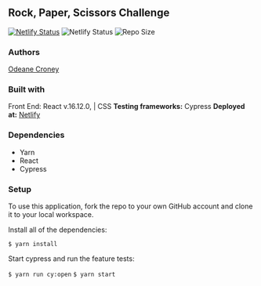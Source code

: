 ## Rock, Paper, Scissors Challenge
[![Netlify Status](https://api.netlify.com/api/v1/badges/a4bad85f-3e40-4348-b42c-5e5c5b293558/deploy-status)](https://app.netlify.com/sites/odeanerockpaperscissors/deploys)
![Netlify Status](https://img.shields.io/netlify/a4bad85f-3e40-4348-b42c-5e5c5b293558)
![Repo Size](https://img.shields.io/github/repo-size/odeane/rock_paper_scissors)

### Authors
[Odeane Croney](https://github.com/Odeane)

### Built with
Front End: React v.16.12.0, | CSS
**Testing frameworks:** Cypress 
**Deployed at:**  [Netlify](https://odeanerockpaperscissors.netlify.app/)

### Dependencies
- Yarn
- React
- Cypress

### Setup
To use this application, fork the repo to your own GitHub account and clone it to your local workspace.

Install all of the dependencies:

``` $ yarn install ```

Start cypress and run the feature tests:

``` $ yarn run cy:open ```
``` $ yarn start ```
